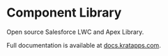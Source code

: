 # Component Library

Open source Salesforce LWC and Apex Library.

Full documentation is available at
[docs.kratapps.com](http://docs.kratapps.com/component-library/overview/components/).
